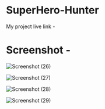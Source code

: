 # SuperHero-Hunter

 My project live link - 

# Screenshot -

![Screenshot (26)](https://github.com/Ankitapathak263/SuperHero-Hunter/assets/73652228/5fd5d2d4-d468-4128-b3fd-b292af16aade)



![Screenshot (27)](https://github.com/Ankitapathak263/SuperHero-Hunter/assets/73652228/850323b1-9a4e-4c0c-b5a5-c7a5e2a0bb76)



![Screenshot (28)](https://github.com/Ankitapathak263/SuperHero-Hunter/assets/73652228/1f18ecb8-dd7f-4c8b-83d3-5a92fbec82c9)



![Screenshot (29)](https://github.com/Ankitapathak263/SuperHero-Hunter/assets/73652228/7b027173-e998-4d9d-a28b-5b542fd191b5)
